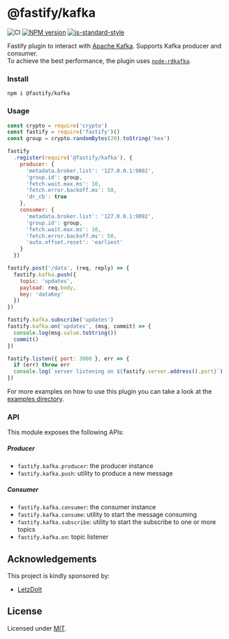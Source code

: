 # @fastify/kafka

![CI](https://github.com/fastify/fastify-kafka/workflows/CI/badge.svg)
[![NPM version](https://img.shields.io/npm/v/@fastify/kafka.svg?style=flat)](https://www.npmjs.com/package/@fastify/kafka)
[![js-standard-style](https://img.shields.io/badge/code%20style-standard-brightgreen.svg?style=flat)](https://standardjs.com/)

Fastify plugin to interact with [Apache Kafka](http://kafka.apache.org/). Supports Kafka producer and consumer.  
To achieve the best performance, the plugin uses [`node-rdkafka`](https://github.com/Blizzard/node-rdkafka).

### Install

```
npm i @fastify/kafka
```

### Usage

```js
const crypto = require('crypto')
const fastify = require('fastify')()
const group = crypto.randomBytes(20).toString('hex')

fastify
  .register(require('@fastify/kafka'), {
    producer: {
      'metadata.broker.list': '127.0.0.1:9092',
      'group.id': group,
      'fetch.wait.max.ms': 10,
      'fetch.error.backoff.ms': 50,
      'dr_cb': true
    },
    consumer: {
      'metadata.broker.list': '127.0.0.1:9092',
      'group.id': group,
      'fetch.wait.max.ms': 10,
      'fetch.error.backoff.ms': 50,
      'auto.offset.reset': 'earliest'
    }
  })

fastify.post('/data', (req, reply) => {
  fastify.kafka.push({
    topic: 'updates',
    payload: req.body,
    key: 'dataKey'
  })
})

fastify.kafka.subscribe('updates')
fastify.kafka.on('updates', (msg, commit) => {
  console.log(msg.value.toString())
  commit()
})

fastify.listen({ port: 3000 }, err => {
  if (err) throw err
  console.log(`server listening on ${fastify.server.address().port}`)
})
 ```
 
For more examples on how to use this plugin you can take a look at the [examples directory](./examples).

### API
This module exposes the following APIs:
##### Producer
- `fastify.kafka.producer`: the producer instance
- `fastify.kafka.push`: utility to produce a new message

##### Consumer
- `fastify.kafka.consumer`: the consumer instance
- `fastify.kafka.consume`: utility to start the message consuming
- `fastify.kafka.subscribe`: utility to start the subscribe to one or more topics
- `fastify.kafka.on`: topic listener

## Acknowledgements

This project is kindly sponsored by:
- [LetzDoIt](https://www.letzdoitapp.com/)

## License

Licensed under [MIT](./LICENSE).

